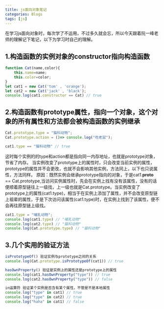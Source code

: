 ```yaml
---
title: js面向对象笔记
categories: Blogs
tags: [js]
---
```

在学习js面向对象时，每次学了不运用，不过多久就会忘，所以今天跟着阮一峰老师的理解记下笔记，以下为学习时自己的理解。<!--more-->
## 1.构造函数的实例对象的constructor指向构造函数	
```javascript
function Cat(name,color){
	this.name=name;
	this.color=color;
}
let cat1 = new Cat('tom' , 'orange');
let cat2 = new Cat('jack' , 'black');
console.log(cat1.constructor == Cat) // true
```

## 2.构造函数有prototype属性，指向一个对象，这个对象的所有属性和方法都会被构造函数的实例继承

```javascript
Cat.prototype.type = "猫科动物";
Cat.prototype.action = ()=> console.log("吃老鼠");

cat1.type == "猫科动物" // true
```

这时每个实例的的type和action都是指向同一内存地址，也就是prototype对象，节省了内存。
当实例改变了prototype上的属性时，只会改变当前实例的属性，prototype的属性并不会更改，也就不会影响其他实例，方法同上，以下也只说属性，方法同样。
原因：既然实例会继承prototype指向的对象，于是cat1.__proto__ == Cat.prototype,当访问实例属性时，先会在实例上找有没有该属性，没有的话便顺着原型链往上一级找，上一级也就是Cat.prototype。当实例改变了prototype上的属性(cat1.type)，相当于在实例上添加了属性，并不会改变原型链上祖辈的属性，于是下次访问该属性(cat1.type)时，在实例上找到了该属性，便不会再往原型链上级找。

```javascript
cat1.type = "哺乳动物";
console.log(cat1.type) // "哺乳动物"
console.log(cat2.type) // "猫科动物"
console.log(Cat.prototype.type) // "猫科动物"
```

## 3.几个实用的验证方法
```javascript
isPrototypeOf() 验证实例与prototype之间的关系
console.log(Cat.prototype.isPrototypeOf(cat1)) // true

hasOwnProperty() 验证是实例上的属性还是prototype上的属性
console.log(cat1.hasOwnProperty("type")) // true
console.log(cat2.hasOwnProperty("type")) // false

in运算符 验证某个实例是否含有某个属性，不管是不是本地属性
console.log("type" in cat1) // true
console.log("type" in cat2) // true
console.log("haha" in cat1) // false
```
